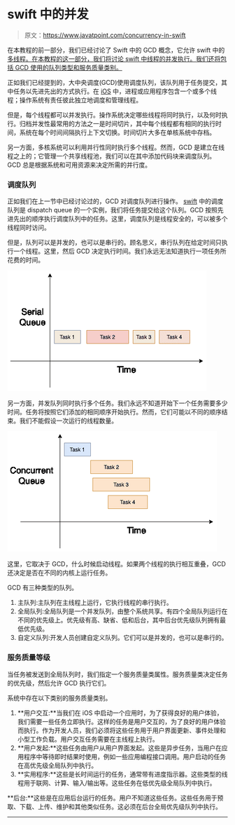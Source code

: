 # swift 中的并发

> 原文：<https://www.javatpoint.com/concurrency-in-swift>

在本教程的前一部分，我们已经讨论了 Swift 中的 GCD 概念，它允许 swift 中的[多线程。在本教程的这一部分，我们将讨论 swift 中线程的并发执行。我们还将包括 GCD 使用的队列类型和服务质量类别。](multithreading-in-swift)

正如我们已经提到的，大中央调度(GCD)使用调度队列，该队列用于任务提交，其中任务以先进先出的方式执行。在 [iOS](https://www.javatpoint.com/ios-development-using-swift) 中，进程或应用程序包含一个或多个线程；操作系统有责任彼此独立地调度和管理线程。

但是，每个线程都可以并发执行。操作系统决定哪些线程将同时执行，以及何时执行。归档并发性最常用的方法之一是时间切片，其中每个线程都有相同的执行时间，系统在每个时间间隔执行上下文切换。时间切片大多在单核系统中存档。

另一方面，多核系统可以利用并行性同时执行多个线程。然而，GCD 是建立在线程之上的；它管理一个共享线程池，我们可以在其中添加代码块来调度队列。GCD 总是根据系统和可用资源来决定所需的并行度。

### 调度队列

正如我们在上一节中已经讨论过的，GCD 对调度队列进行操作。 [swift](https://www.javatpoint.com/swift-tutorial) 中的调度队列是 dispatch queue 的一个实例，我们将任务提交给这个队列。GCD 按照先进先出的顺序执行调度队列中的任务。这里，调度队列是线程安全的，可以被多个线程同时访问。

但是，队列可以是并发的，也可以是串行的。顾名思义，串行队列在给定时间只执行一个线程。这里，然后 GCD 决定执行时间。我们永远无法知道执行一项任务所花费的时间。

![Concurrency in swift](img/c9a09c47e1d301258114ef1c3c2f597a.png)

另一方面，并发队列同时执行多个任务。我们永远不知道开始下一个任务需要多少时间。任务将按照它们添加的相同顺序开始执行。然而，它们可能以不同的顺序结束。我们不能假设一次运行的线程数量。

![Concurrency in swift](img/b722af88179cbed72a25c15b391e4831.png)

这里，它取决于 GCD，什么时候启动线程。如果两个线程的执行相互重叠，GCD 还决定是否在不同的内核上运行任务。

GCD 有三种类型的队列。

1.  主队列:主队列在主线程上运行，它执行线程的串行执行。
2.  全局队列:全局队列是一个并发队列，由整个系统共享。有四个全局队列运行在不同的优先级上。优先级有高、缺省、低和后台，其中后台优先级队列拥有最低优先级。
3.  自定义队列:开发人员创建自定义队列。它们可以是并发的，也可以是串行的。

### 服务质量等级

当任务被发送到全局队列时，我们指定一个服务质量类属性。服务质量类决定任务的优先级，然后允许 GCD 执行它们。

系统中存在以下类别的服务质量类别。

1.  **用户交互:**当我们在 iOS 中启动一个应用时，为了获得良好的用户体验，我们需要一些任务立即执行。这样的任务是用户交互的，为了良好的用户体验而执行。作为开发人员，我们必须将这些任务用于用户界面更新、事件处理和小型工作负载。用户交互任务需要在主线程上执行。
2.  **用户发起:**这些任务由用户从用户界面发起。这些是异步任务，当用户在应用程序中等待即时结果时使用，例如一些应用编程接口调用。用户启动的任务在高优先级全局队列中执行。
3.  **实用程序:**这些是长时间运行的任务，通常带有进度指示器。这些类型的线程用于联网、计算、输入/输出等。这些任务在低优先级全局队列中执行。

**后台:**这些是在应用后台运行的任务。用户不知道这些任务。这些任务用于预取、下载、上传、维护和其他类似任务。这必须在后台全局优先级队列中执行。

* * *